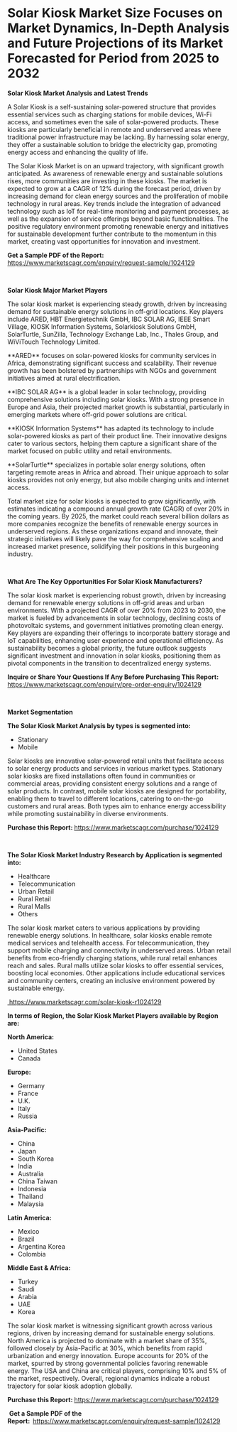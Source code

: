 <p><h1>Solar Kiosk Market Size Focuses on Market Dynamics, In-Depth Analysis and Future Projections of its Market Forecasted for Period from 2025 to 2032</h1></p><p><strong>Solar Kiosk Market Analysis and Latest Trends</strong></p>
<p><p>A Solar Kiosk is a self-sustaining solar-powered structure that provides essential services such as charging stations for mobile devices, Wi-Fi access, and sometimes even the sale of solar-powered products. These kiosks are particularly beneficial in remote and underserved areas where traditional power infrastructure may be lacking. By harnessing solar energy, they offer a sustainable solution to bridge the electricity gap, promoting energy access and enhancing the quality of life.</p><p>The Solar Kiosk Market is on an upward trajectory, with significant growth anticipated. As awareness of renewable energy and sustainable solutions rises, more communities are investing in these kiosks. The market is expected to grow at a CAGR of 12% during the forecast period, driven by increasing demand for clean energy sources and the proliferation of mobile technology in rural areas. Key trends include the integration of advanced technology such as IoT for real-time monitoring and payment processes, as well as the expansion of service offerings beyond basic functionalities. The positive regulatory environment promoting renewable energy and initiatives for sustainable development further contribute to the momentum in this market, creating vast opportunities for innovation and investment.</p></p>
<p><strong>Get a Sample PDF of the Report:&nbsp;</strong> <a href="https://www.marketscagr.com/enquiry/request-sample/1024129?utm_campaign=2004&utm_medium=2&utm_source=Github&utm_content=ia&utm_term=17042025&utm_id=solar-kiosk">https://www.marketscagr.com/enquiry/request-sample/1024129</a></p>
<p>&nbsp;</p>
<p><strong>Solar Kiosk Major Market Players</strong></p>
<p><p>The solar kiosk market is experiencing steady growth, driven by increasing demand for sustainable energy solutions in off-grid locations. Key players include ARED, HBT Energietechnik GmbH, IBC SOLAR AG, IEEE Smart Village, KIOSK Information Systems, Solarkiosk Solutions GmbH, SolarTurtle, SunZilla, Technology Exchange Lab, Inc., Thales Group, and WiViTouch Technology Limited.</p><p>**ARED** focuses on solar-powered kiosks for community services in Africa, demonstrating significant success and scalability. Their revenue growth has been bolstered by partnerships with NGOs and government initiatives aimed at rural electrification.</p><p>**IBC SOLAR AG** is a global leader in solar technology, providing comprehensive solutions including solar kiosks. With a strong presence in Europe and Asia, their projected market growth is substantial, particularly in emerging markets where off-grid power solutions are critical.</p><p>**KIOSK Information Systems** has adapted its technology to include solar-powered kiosks as part of their product line. Their innovative designs cater to various sectors, helping them capture a significant share of the market focused on public utility and retail environments.</p><p>**SolarTurtle** specializes in portable solar energy solutions, often targeting remote areas in Africa and abroad. Their unique approach to solar kiosks provides not only energy, but also mobile charging units and internet access.</p><p>Total market size for solar kiosks is expected to grow significantly, with estimates indicating a compound annual growth rate (CAGR) of over 20% in the coming years. By 2025, the market could reach several billion dollars as more companies recognize the benefits of renewable energy sources in underserved regions. As these organizations expand and innovate, their strategic initiatives will likely pave the way for comprehensive scaling and increased market presence, solidifying their positions in this burgeoning industry.</p></p>
<p>&nbsp;</p>
<p><strong>What Are The Key Opportunities For Solar Kiosk Manufacturers?</strong></p>
<p><p>The solar kiosk market is experiencing robust growth, driven by increasing demand for renewable energy solutions in off-grid areas and urban environments. With a projected CAGR of over 20% from 2023 to 2030, the market is fueled by advancements in solar technology, declining costs of photovoltaic systems, and government initiatives promoting clean energy. Key players are expanding their offerings to incorporate battery storage and IoT capabilities, enhancing user experience and operational efficiency. As sustainability becomes a global priority, the future outlook suggests significant investment and innovation in solar kiosks, positioning them as pivotal components in the transition to decentralized energy systems.</p></p>
<p><strong>Inquire or Share Your Questions If Any Before Purchasing This Report:</strong> <a href="https://www.marketscagr.com/enquiry/pre-order-enquiry/1024129?utm_campaign=2004&utm_medium=2&utm_source=Github&utm_content=ia&utm_term=17042025&utm_id=solar-kiosk">https://www.marketscagr.com/enquiry/pre-order-enquiry/1024129</a></p>
<p>&nbsp;</p>
<p><strong>Market Segmentation</strong></p>
<p><strong>The Solar Kiosk Market Analysis by types is segmented into:</strong></p>
<p><ul><li>Stationary</li><li>Mobile</li></ul></p>
<p><p>Solar kiosks are innovative solar-powered retail units that facilitate access to solar energy products and services in various market types. Stationary solar kiosks are fixed installations often found in communities or commercial areas, providing consistent energy solutions and a range of solar products. In contrast, mobile solar kiosks are designed for portability, enabling them to travel to different locations, catering to on-the-go customers and rural areas. Both types aim to enhance energy accessibility while promoting sustainability in diverse environments.</p></p>
<p><strong>Purchase this Report:&nbsp;</strong><a href="https://www.marketscagr.com/purchase/1024129?utm_campaign=2004&utm_medium=2&utm_source=Github&utm_content=ia&utm_term=17042025&utm_id=solar-kiosk">https://www.marketscagr.com/purchase/1024129</a></p>
<p>&nbsp;</p>
<p><strong>The Solar Kiosk Market Industry Research by Application is segmented into:</strong></p>
<p><ul><li>Healthcare</li><li>Telecommunication</li><li>Urban Retail</li><li>Rural Retail</li><li>Rural Malls</li><li>Others</li></ul></p>
<p><p>The solar kiosk market caters to various applications by providing renewable energy solutions. In healthcare, solar kiosks enable remote medical services and telehealth access. For telecommunication, they support mobile charging and connectivity in underserved areas. Urban retail benefits from eco-friendly charging stations, while rural retail enhances reach and sales. Rural malls utilize solar kiosks to offer essential services, boosting local economies. Other applications include educational services and community centers, creating an inclusive environment powered by sustainable energy.</p></p>
<p><a href="https://www.marketscagr.com/solar-kiosk-r1024129?utm_campaign=2004&utm_medium=2&utm_source=Github&utm_content=ia&utm_term=17042025&utm_id=solar-kiosk">&nbsp;https://www.marketscagr.com/solar-kiosk-r1024129</a></p>
<p><strong>In terms of Region, the Solar Kiosk Market Players available by Region are:</strong></p>
<p>
    <p> <strong> North America: </strong>
        <ul>
            <li>United States</li>
            <li>Canada</li>
        </ul>
        </p> 
    <p> <strong> Europe: </strong>
        <ul>
            <li>Germany</li>
            <li>France</li>
            <li>U.K.</li>
            <li>Italy</li>
            <li>Russia</li>
        </ul>
        </p> 
    <p> <strong> Asia-Pacific: </strong>
        <ul>
            <li>China</li>
            <li>Japan</li>
            <li>South Korea</li>
            <li>India</li>
            <li>Australia</li>
            <li>China Taiwan</li>
            <li>Indonesia</li>
            <li>Thailand</li>
            <li>Malaysia</li>
        </ul>
        </p> 
    <p> <strong> Latin America: </strong>
        <ul>
            <li>Mexico</li>
            <li>Brazil</li>
            <li>Argentina Korea</li>
            <li>Colombia</li>
        </ul>
        </p> 
    <p> <strong> Middle East & Africa: </strong>
        <ul>
            <li>Turkey</li>
            <li>Saudi</li>
            <li>Arabia</li>
            <li>UAE</li>
            <li>Korea</li>
        </ul>
    </p>
    </p>
<p><p>The solar kiosk market is witnessing significant growth across various regions, driven by increasing demand for sustainable energy solutions. North America is projected to dominate with a market share of 35%, followed closely by Asia-Pacific at 30%, which benefits from rapid urbanization and energy innovation. Europe accounts for 20% of the market, spurred by strong governmental policies favoring renewable energy. The USA and China are critical players, comprising 10% and 5% of the market, respectively. Overall, regional dynamics indicate a robust trajectory for solar kiosk adoption globally.</p></p>
<p><strong>Purchase this Report: </strong><a href="https://www.marketscagr.com/purchase/1024129?utm_campaign=2004&utm_medium=2&utm_source=Github&utm_content=ia&utm_term=17042025&utm_id=solar-kiosk">https://www.marketscagr.com/purchase/1024129</a></p>
<p>&nbsp;<strong>Get a Sample PDF of the Report:&nbsp;&nbsp;</strong><a href="https://www.marketscagr.com/enquiry/request-sample/1024129?utm_campaign=2004&utm_medium=2&utm_source=Github&utm_content=ia&utm_term=17042025&utm_id=solar-kiosk">https://www.marketscagr.com/enquiry/request-sample/1024129</a></p>
<p><strong></strong></p>
<p><p></p><p></p><p></p></p>